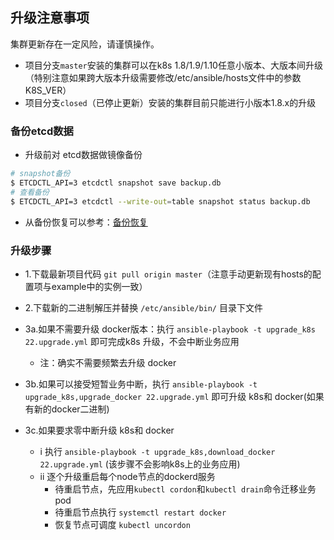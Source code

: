 ## 升级注意事项

集群更新存在一定风险，请谨慎操作。 

- 项目分支`master`安装的集群可以在k8s 1.8/1.9/1.10任意小版本、大版本间升级（特别注意如果跨大版本升级需要修改/etc/ansible/hosts文件中的参数K8S_VER）
- 项目分支`closed`（已停止更新）安装的集群目前只能进行小版本1.8.x的升级

### 备份etcd数据 

- 升级前对 etcd数据做镜像备份  
``` bash
# snapshot备份
$ ETCDCTL_API=3 etcdctl snapshot save backup.db
# 查看备份
$ ETCDCTL_API=3 etcdctl --write-out=table snapshot status backup.db
```
- 从备份恢复可以参考：[备份恢复](cluster_restore.md)

### 升级步骤

- 1.下载最新项目代码 `git pull origin master`（注意手动更新现有hosts的配置项与example中的实例一致）

- 2.下载新的二进制解压并替换 `/etc/ansible/bin/` 目录下文件

- 3a.如果不需要升级 docker版本：执行 `ansible-playbook -t upgrade_k8s 22.upgrade.yml` 即可完成k8s 升级，不会中断业务应用
  - 注：确实不需要频繁去升级 docker

- 3b.如果可以接受短暂业务中断，执行 `ansible-playbook -t upgrade_k8s,upgrade_docker 22.upgrade.yml` 即可升级 k8s和 docker(如果有新的docker二进制)

- 3c.如果要求零中断升级 k8s和 docker
  - i 执行 `ansible-playbook -t upgrade_k8s,download_docker 22.upgrade.yml` (该步骤不会影响k8s上的业务应用)
  - ii 逐个升级重启每个node节点的dockerd服务
    - 待重启节点，先应用`kubectl cordon`和`kubectl drain`命令迁移业务pod
    - 待重启节点执行 `systemctl restart docker`
    - 恢复节点可调度 `kubectl uncordon`
